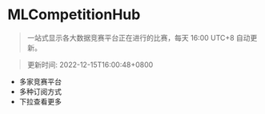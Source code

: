 # MLCompetitionHub

> 一站式显示各大数据竞赛平台正在进行的比赛，每天 16:00 UTC+8 自动更新。
  
> 更新时间: 2022-12-15T16:00:48+0800 

* 多家竞赛平台
* 多种订阅方式
* 下拉查看更多